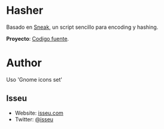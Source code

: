 Hasher
======

Basado en [Sneak], un script sencillo para encoding y hashing. 

**Proyecto**: [Codigo fuente][Source Code].

# Author

Uso 'Gnome icons set'

## Isseu 
* Website: [isseu.com]  
* Twitter: [@isseu]  
 
[Sneak]: http://snarkles.net/scripts/sneak/sneak.php
[Source Code]: https://github.com/isseu/Sneak
[isseu.com]: http://www.isseu.com
[@isseu]: http://twitter.com/isseu
